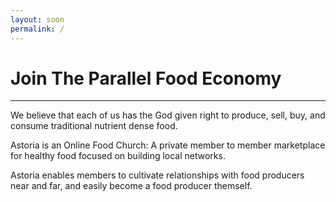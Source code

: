 ```yaml
---
layout: soon
permalink: /
---
```


# Join The Parallel Food Economy

---

We believe that each of us has the God given right to produce, sell, buy, and consume traditional nutrient dense food. 

Astoria is an Online Food Church: A private member to member marketplace for healthy food focused on building local networks. 

Astoria enables members to cultivate relationships with food producers near and far, and easily become a food producer themself.
